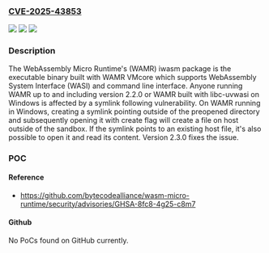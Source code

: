 ### [CVE-2025-43853](https://cve.mitre.org/cgi-bin/cvename.cgi?name=CVE-2025-43853)
![](https://img.shields.io/static/v1?label=Product&message=wasm-micro-runtime&color=blue)
![](https://img.shields.io/static/v1?label=Version&message=%3C%202.3.0%20&color=brightgreen)
![](https://img.shields.io/static/v1?label=Vulnerability&message=CWE-61%3A%20UNIX%20Symbolic%20Link%20(Symlink)%20Following&color=brightgreen)

### Description

The WebAssembly Micro Runtime's (WAMR) iwasm package is the executable binary built with WAMR VMcore which supports WebAssembly System Interface (WASI) and command line interface. Anyone running WAMR up to and including version 2.2.0 or WAMR built with libc-uvwasi on Windows is affected by a symlink following vulnerability. On WAMR running in Windows, creating a symlink pointing outside of the preopened directory and subsequently opening it with create flag will create a file on host outside of the sandbox. If the symlink points to an existing host file, it's also possible to open it and read its content. Version 2.3.0 fixes the issue.

### POC

#### Reference
- https://github.com/bytecodealliance/wasm-micro-runtime/security/advisories/GHSA-8fc8-4g25-c8m7

#### Github
No PoCs found on GitHub currently.

